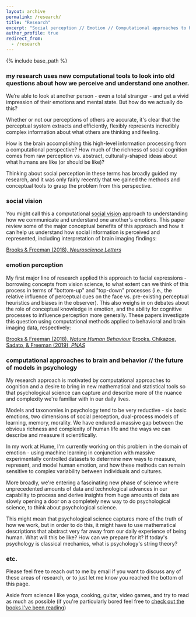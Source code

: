 ```yaml
---
layout: archive
permalink: /research/
title: "Research"
excerpt: "Social perception // Emotion // Computational approaches to brain and behavior"
author_profile: true
redirect_from: 
  - /research
---
```


{% include base_path %}

### my research uses new computational tools to look into old questions about how we perceive and understand one another.

We’re able to look at another person - even a total stranger - and get a vivid impression of their emotions and mental state. But how do we actually do this? 

Whether or not our perceptions of others are accurate, it's clear that the perceptual system extracts and efficiently, flexibly represents incredibly complex information about what others are thinking and feeling. 

How is the brain accomplishing this high-level information processing from a computational perspective? How much of the richness of social cognition comes from raw perception vs. abstract, culturally-shaped ideas about what humans are like (or should be like)?

Thinking about social perception in these terms has broadly guided my research, and it was only fairly recently that we gained the methods and conceptual tools to grasp the problem from this perspective.

### social vision

You might call this a computational <a href="
https://oxford.universitypressscholarship.com/view/10.1093/acprof:oso/9780195333176.001.0001/acprof-9780195333176">social vision</a> approach to understanding how we communicate and understand one another's emotions. This paper review some of the major conceptual benefits of this approach and how it can help us understand how social information is perceived and represented, including interpretation of brain imaging findings:

<a href="https://jeffreyallenbrooks.github.io/publications/files/2018_BrooksFreeman_NeuroLetters.pdf">Brooks & Freeman (2018), *Neuroscience Letters*</a>

### emotion perception

My first major line of research applied this approach to facial expressions - borrowing concepts from vision science, to what extent can we think of this process in terms of "bottom-up" and "top-down" processes (i.e., the relative influence of perceptual cues on the face vs. pre-existing perceptual heuristics and biases in the observer). This also weighs in on debates about the role of conceptual knowledge in emotion, and the ability for cognitive processes to influence perception more generally. These papers investigate this question using computational methods applied to behavioral and brain imaging data, respectively:

<a href="https://jeffreyallenbrooks.github.io/publications/files/2018_BrooksFreeman_NHB.pdf">Brooks & Freeman (2018), *Nature Human Behaviour*</a>
<a href="https://jeffreyallenbrooks.github.io/publications/files/2019_BrooksChikazoeSadatoFreeman_PNAS.pdf">Brooks, Chikazoe, Sadato, & Freeman (2019), *PNAS*</a>


### computational approaches to brain and behavior // the future of models in psychology

My research approach is motivated by computational approaches to cognition and a desire to bring in new mathematical and statistical tools so that psychological science can capture and describe more of the nuance and complexity we're familiar with in our daily lives.

Models and taxonomies in psychology tend to be very reductive - six basic emotions, two dimensions of social perception, dual-process models of learning, memory, morality. We have endured a massive gap between the obvious richness and complexity of human life and the ways we can describe and measure it scientifically.

In my work at Hume, I'm currently working on this problem in the domain of emotion - using machine learning in conjunction with massive experimentally controlled datasets to determine new ways to measure, represent, and model human emotion, and how these methods can remain sensitive to complex variability between individuals and cultures.

More broadly, we're entering a fascinating new phase of science where unprecedented amounts of data and technological advances in our capability to process and derive insights from huge amounts of data are slowly opening a door on a completely new way to do psychological science, to think about psychological science.

This might mean that psychological science captures more of the truth of how we work, but in order to do this, it might have to use mathematical descriptions that abstract very far away from our daily experience of being human. What will this be like? How can we prepare for it? If today's psychology is classical mechanics, what is psychology's string theory? 

### etc.
Please feel free to reach out to me by email if you want to discuss any of these areas of research, or to just let me know you reached the bottom of this page.

Aside from science I like yoga, cooking, guitar, video games, and try to read as much as possible (if you're particularly bored feel free to <a href="https://app.thestorygraph.com/profile/jeffreyallenbrooks">check out the books I've been reading</a>) 

